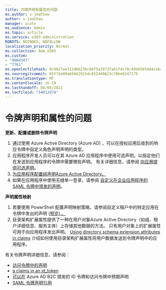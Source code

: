 ```yaml
---
title: 令牌声明和属性的问题
ms.author: v-jmathew
author: v-jmathew
manager: scotv
ms.audience: Admin
ms.topic: article
ms.service: o365-administration
ROBOTS: NOINDEX, NOFOLLOW
localization_priority: Normal
ms.collection: Adm_O365
ms.custom:
- "9004347"
- "7761"
ms.openlocfilehash: 0c9827ee312d6b236c86f5a2973fa61fdc78c49b8565dd4ceb41f9a3a48140bc
ms.sourcegitcommit: b5f7da89a650d2915dc652449623c78be6247175
ms.translationtype: MT
ms.contentlocale: zh-CN
ms.lasthandoff: 08/05/2021
ms.locfileid: "54012874"
---
```

# <a name="issues-with-token-claims-and-attributes"></a>令牌声明和属性的问题

**更新、配置或删除令牌声明**

1. 通过使用 Azure Active Directory (Azure AD) ，可以在授权应用后收到的[](https://docs.microsoft.com/azure/active-directory/develop/active-directory-enterprise-app-role-management)响应令牌中自定义角色声明声明的类型。
2. 应用程序开发人员可以在其 Azure AD 应用程序中使用可选声明，以指定他们在发送到应用程序的令牌中需要哪些声明。 有关详细信息，请参阅 [向应用提供可选声明](https://docs.microsoft.com/azure/active-directory/develop/active-directory-optional-claims)。
3. [为应用程序配置组声明Azure Active Directory。](https://docs.microsoft.com/azure/active-directory/hybrid/how-to-connect-fed-group-claims)
4. 如果在应用程序中使用无缝单一登录，请参阅 [自定义在企业应用程序的 SAML 令牌中颁发的声明](https://docs.microsoft.com/azure/active-directory/develop/active-directory-saml-claims-customization)。

**声明属性映射**

1. 若要使用 PowerShell 配置声明映射策略，请参阅自定义租户中的特定应用在令牌中发出的声明 ([预览) 。 ](https://docs.microsoft.com/azure/active-directory/develop/active-directory-claims-mapping)
2. 目录架构扩展属性提供了一种在用户对象Azure Active Directory（如组、租户详细信息、服务主体）上存储其他数据的方法。 只有用户对象上的扩展属性可用于向应用程序发出声明。 [Using directory schema extension attributes in claims](https://docs.microsoft.com/azure/active-directory/develop/active-directory-schema-extensions) 介绍如何使用目录架构扩展属性将用户数据发送到令牌声明中的应用程序。

有关令牌声明详细信息，请参阅：

- [访问令牌中的声明](https://docs.microsoft.com/azure/active-directory/develop/access-tokens#claims-in-access-tokens)
- [a claims in an id_token](https://docs.microsoft.com/azure/active-directory/develop/id-tokens#claims-in-an-id_token)
- [可以在](https://docs.microsoft.com/azure/active-directory-b2c/tokens-overview#claims) Azure AD B2C 颁发的 ID 令牌和访问令牌中预期声明
- [SAML 令牌声明引用](https://docs.microsoft.com/azure/active-directory/develop/reference-saml-tokens)
